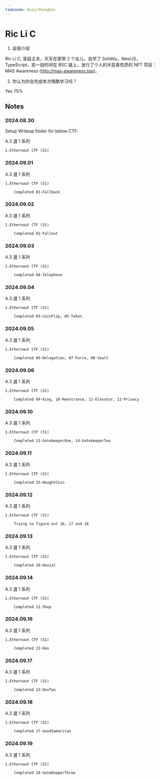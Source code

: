 ```yaml
---
timezone: Asia/Shanghai
---
```


# Ric Li C

1. 自我介绍

Ric Li C, 家庭主夫，天天在家带 2 个女儿，自学了 Solidity，NextJS，TypeScript，前一段时间在 BSC 链上，发行了个人的半慈善性质的 NFT 项目：MAS Awareness (http://mas-awareness.top)。

2. 你认为你会完成本次残酷学习吗？

Yes 75%

## Notes

<!-- Content_START -->

### 2024.08.30

Setup Writeup folder for below CTF:

A.3 選 1 系列

    1.Ethernaut CTF (31)

### 2024.09.01

A.3 選 1 系列

    1.Ethernaut CTF (31)

        Completed 01-Fallback

### 2024.09.02

A.3 選 1 系列

    1.Ethernaut CTF (31)

        Completed 02-Fallout

### 2024.09.03

A.3 選 1 系列

    1.Ethernaut CTF (31)

        Completed 04-Telephone

### 2024.09.04

A.3 選 1 系列

    1.Ethernaut CTF (31)

        Completed 03-CoinFlip, 05-Token

### 2024.09.05

A.3 選 1 系列

    1.Ethernaut CTF (31)

        Completed 06-Delegation, 07-Force, 08-Vault

### 2024.09.06

A.3 選 1 系列

    1.Ethernaut CTF (31)

        Completed 09-King, 10-Reentrance, 11-Elevator, 12-Privacy

### 2024.09.10

A.3 選 1 系列

    1.Ethernaut CTF (31)

        Completed 13-GatekeeperOne, 14-GatekeeperTwo

### 2024.09.11

A.3 選 1 系列

    1.Ethernaut CTF (31)

        Completed 15-NaughtCoin

### 2024.09.12

A.3 選 1 系列

    1.Ethernaut CTF (31)

        Trying to figure out 16, 17 and 18

### 2024.09.13

A.3 選 1 系列

    1.Ethernaut CTF (31)

        Completed 20-Denial

### 2024.09.14

A.3 選 1 系列

    1.Ethernaut CTF (31)

        Completed 21-Shop

### 2024.09.16

A.3 選 1 系列

    1.Ethernaut CTF (31)

        Completed 22-Dex

### 2024.09.17

A.3 選 1 系列

    1.Ethernaut CTF (31)

        Completed 23-DexTwo

### 2024.09.18

A.3 選 1 系列

    1.Ethernaut CTF (31)

        Completed 27-GoodSamaritan

### 2024.09.19

A.3 選 1 系列

    1.Ethernaut CTF (31)

        Completed 28-GateKeeperThree

<!-- Content_END -->
